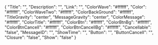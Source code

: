 {
  "Title": "",
  "Description": "",
  "Link": "",
  "ColorWave": "#ffffff",
  "Color": "#ffffff",
  "ColorWaveTwo": "#ffffff",
  "ColorBackGround": "#ffffff",
  "TitleGravity": "center",
  "MessageGravity": "center",
  "ColorMessage": "#ffffff",
  "ColorTitle": "#ffffff",
  "ColorBtn": "#ffffff",
  "ColorBtnBg": "#ffffff",
  "ColorBtnCancell": "#ffffff",
  "ColorBtnCancellBg": "#ffffff",
  "Cancellable": "false",
  "MessageID": "",
  "ShowTime": "",
  "Button": "",
  "ButtonCancell": "",
  "Closure": "false",
  "Show": "false"
}